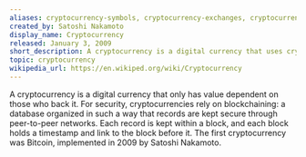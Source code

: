 ```yaml
---
aliases: cryptocurrency-symbols, cryptocurrency-exchanges, cryptocurrency-list
created_by: Satoshi Nakamoto
display_name: Cryptocurrency
released: January 3, 2009
short_description: A cryptocurrency is a digital currency that uses cryptography.
topic: cryptocurrency
wikipedia_url: https://en.wikiped.org/wiki/Cryptocurrency
---
```

A cryptocurrency is a digital currency that only has value dependent on those who back it. For security, cryptocurrencies rely on blockchaining: a database organized in such a way that records are kept secure through peer-to-peer networks. Each record is kept within a block, and each block holds a timestamp and link to the block before it. The first cryptocurrency was Bitcoin, implemented in 2009 by Satoshi Nakamoto.

